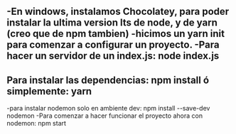-En windows, instalamos Chocolatey, para poder instalar la ultima version lts de node, y de yarn (creo que de npm tambien)
-hicimos un yarn init para comenzar a configurar un proyecto.
-Para hacer un servidor de un index.js: node index.js
--------------------------------
Para instalar las dependencias:
npm install
ó simplemente:
yarn
--------------------------------
-para instalar nodemon solo en ambiente dev: npm install --save-dev nodemon
-Para comenzar a hacer funcionar el proyecto ahora con nodemon: npm start
